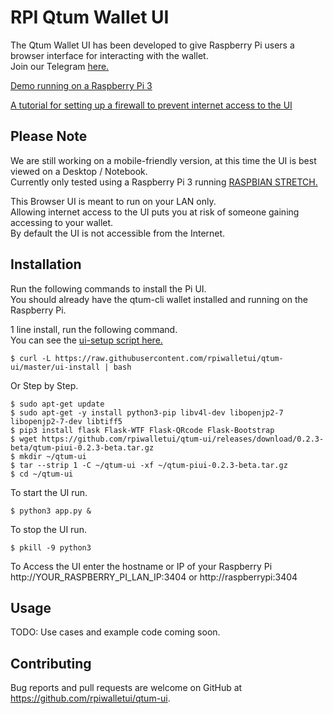 # RPI Qtum Wallet UI

The Qtum Wallet UI has been developed to give Raspberry Pi users a browser interface for interacting with the wallet.  
Join our Telegram [here.](https://t.me/joinchat/FvYLc1FTsk6qg_wuN9WF8A)

[Demo running on a Raspberry Pi 3](http://110.145.75.228:5000/)  

[A tutorial for setting up a firewall to prevent internet access to the UI](https://steemit.com/qtum/@trevsadev/raspberry-pi-3-firewall-tutorial-for-the-qtum-pi-user-interface-https-github-com-rpiwalletui-qtum-ui-releases)
## Please Note  
We are still working on a mobile-friendly version, at this time the UI is best viewed on a Desktop / Notebook.  
Currently only tested using a Raspberry Pi 3 running [RASPBIAN STRETCH.](https://www.raspberrypi.org/downloads/raspbian/)

This Browser UI is meant to run on your LAN only.  
Allowing internet access to the UI puts you at risk of someone gaining accessing to your wallet.  
By default the UI is not accessible from the Internet.  

## Installation  
Run the following commands to install the Pi UI.  
You should already have the qtum-cli wallet installed and running on the Raspberry Pi.   

1 line install, run the following command.  
You can see the [ui-setup script here.](https://github.com/rpiwalletui/qtum-ui/blob/master/ui-install)  
```
$ curl -L https://raw.githubusercontent.com/rpiwalletui/qtum-ui/master/ui-install | bash
```
Or Step by Step.
```
$ sudo apt-get update
$ sudo apt-get -y install python3-pip libv4l-dev libopenjp2-7 libopenjp2-7-dev libtiff5
$ pip3 install flask Flask-WTF Flask-QRcode Flask-Bootstrap
$ wget https://github.com/rpiwalletui/qtum-ui/releases/download/0.2.3-beta/qtum-piui-0.2.3-beta.tar.gz
$ mkdir ~/qtum-ui  
$ tar --strip 1 -C ~/qtum-ui -xf ~/qtum-piui-0.2.3-beta.tar.gz  
$ cd ~/qtum-ui
```
To start the UI run.  
```
$ python3 app.py &
```  
To stop the UI run.
```
$ pkill -9 python3
```
To Access the UI enter the hostname or IP of your Raspberry Pi  
http://YOUR_RASPBERRY_PI_LAN_IP:3404 or http://raspberrypi:3404

## Usage

TODO: Use cases and example code coming soon.  

## Contributing

Bug reports and pull requests are welcome on GitHub at https://github.com/rpiwalletui/qtum-ui.  
